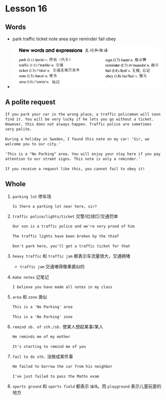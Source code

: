 # Lesson 16

## Words

- park traffic ticket note area sign reminder fail obey

- ![Words](../../../Images/Part2/02/words-16.png)

## A polite request

```
If you park your car in the wrong place, a traffic policeman will soon find it. You will be very lucky if he lets you go without a ticket. However, this does not always happen. Traffic police are sometimes very polite.

During a holiday in Sweden, I found this note on my car: 'Sir, we welcome you to our city.'

'This is a "No Parking" area. You will enjoy your stay here if you pay attention to our street signs. This note is only a reminder.'

If you receive a request like this, you cannot fail to obey it!
```

## Whole

1. `parking lot` 停车场

   ```
   Is there a parking lot near here, sir?
   ```

2. `traffic police/lights/ticket` 交警/红绿灯/交通罚单

   ```
   Our son is a traffic police and we're very proud of him

   The traffic lights have been broken by the thief

   Don't park here, you'll get a traffic ticket for that
   ```

3. `heavy traffic` 和 `traffic jam` 都表示车流量很大，交通拥堵

   - `traffic jam` 交通堵得像果酱似的

4. `make notes` 记笔记

   ```
   I believe you have made all notes in my class
   ```

5. `area` 和 `zone` 类似

   ```
   This is a 'No Parking' area

   This is a 'No Parking' zone
   ```

6. `remind sb. of sth./sb.` 使某人想起某事/某人

   ```
   He reminds me of my mother

   It's starting to remind me of you
   ```

7. `fail to do sth.` 没做成某件事

   ```
   He failed to borrow the car from his neighbor

   I've just failed to pass the Maths exam
   ```

8. `sports ground` 和 `sports field` 都表示 `操场`。而 `playground` 表示儿童玩耍的地方
